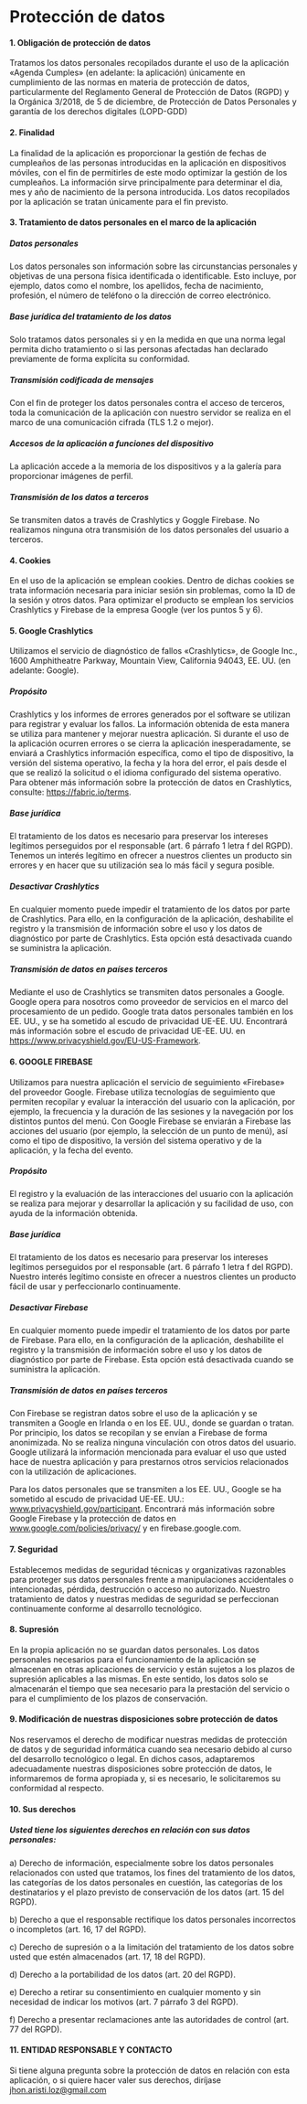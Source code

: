 # Protección de datos
#### 1. Obligación de protección de datos

Tratamos los datos personales recopilados durante el uso de la aplicación «Agenda Cumples» (en adelante: la aplicación) únicamente en cumplimiento de las normas en materia de protección de datos, particularmente del Reglamento General de Protección de Datos (RGPD) y la Orgánica 3/2018, de 5 de diciembre, de Protección de Datos Personales y garantía de los derechos digitales (LOPD-GDD)

#### 2. Finalidad

La finalidad de la aplicación es proporcionar la gestión de fechas de cumpleaños de las personas introducidas en la aplicación en dispositivos móviles, con el fin de permitirles de este modo optimizar la gestión de los cumpleaños. La información sirve principalmente para determinar el dia, mes y año de nacimiento de la persona introducida. Los datos recopilados por la aplicación se tratan únicamente para el fin previsto.

#### 3. Tratamiento de datos personales en el marco de la aplicación

##### Datos personales

Los datos personales son información sobre las circunstancias personales y objetivas de una persona física identificada o identificable. Esto incluye, por ejemplo, datos como el nombre, los apellidos, fecha de nacimiento, profesión, el número de teléfono o la dirección de correo electrónico.

##### Base jurídica del tratamiento de los datos

Solo tratamos datos personales si y en la medida en que una norma legal permita dicho tratamiento o si las personas afectadas han declarado previamente de forma explícita su conformidad.

##### Transmisión codificada de mensajes

Con el fin de proteger los datos personales contra el acceso de terceros, toda la comunicación de la aplicación con nuestro servidor se realiza en el marco de una comunicación cifrada (TLS 1.2 o mejor).

##### Accesos de la aplicación a funciones del dispositivo

La aplicación accede a la memoria de los dispositivos y a la galería para proporcionar imágenes de perfil.

##### Transmisión de los datos a terceros

Se transmiten datos a través de Crashlytics y Goggle Firebase. No realizamos ninguna otra transmisión de los datos personales del usuario a terceros.

#### 4. Cookies

En el uso de la aplicación se emplean cookies. Dentro de dichas cookies se trata información necesaria para iniciar sesión sin problemas, como la ID de la sesión y otros datos. Para optimizar el producto se emplean los servicios Crashlytics y Firebase de la empresa Google (ver los puntos 5 y 6).

#### 5. Google Crashlytics

Utilizamos el servicio de diagnóstico de fallos «Crashlytics», de Google Inc., 1600 Amphitheatre Parkway, Mountain View, California 94043, EE. UU. (en adelante: Google).

##### Propósito

Crashlytics y los informes de errores generados por el software se utilizan para registrar y evaluar los fallos. La información obtenida de esta manera se utiliza para mantener y mejorar nuestra aplicación. Si durante el uso de la aplicación ocurren errores o se cierra la aplicación inesperadamente, se enviará a Crashlytics información específica, como el tipo de dispositivo, la versión del sistema operativo, la fecha y la hora del error, el país desde el que se realizó la solicitud o el idioma configurado del sistema operativo. Para obtener más información sobre la protección de datos en Crashlytics, consulte: https://fabric.io/terms.

##### Base jurídica

El tratamiento de los datos es necesario para preservar los intereses legítimos perseguidos por el responsable (art. 6 párrafo 1 letra f del RGPD). Tenemos un interés legítimo en ofrecer a nuestros clientes un producto sin errores y en hacer que su utilización sea lo más fácil y segura posible.

##### Desactivar Crashlytics

En cualquier momento puede impedir el tratamiento de los datos por parte de Crashlytics. Para ello, en la configuración de la aplicación, deshabilite el registro y la transmisión de información sobre el uso y los datos de diagnóstico por parte de Crashlytics. Esta opción está desactivada cuando se suministra la aplicación.

##### Transmisión de datos en países terceros

Mediante el uso de Crashlytics se transmiten datos personales a Google. Google opera para nosotros como proveedor de servicios en el marco del procesamiento de un pedido. Google trata datos personales también en los EE. UU., y se ha sometido al escudo de privacidad UE-EE. UU. Encontrará más información sobre el escudo de privacidad UE-EE. UU. en https://www.privacyshield.gov/EU-US-Framework.

#### 6. GOOGLE FIREBASE

Utilizamos para nuestra aplicación el servicio de seguimiento «Firebase» del proveedor Google. Firebase utiliza tecnologías de seguimiento que permiten recopilar y evaluar la interacción del usuario con la aplicación, por ejemplo, la frecuencia y la duración de las sesiones y la navegación por los distintos puntos del menú. Con Google Firebase se enviarán a Firebase las acciones del usuario (por ejemplo, la selección de un punto de menú), así como el tipo de dispositivo, la versión del sistema operativo y de la aplicación, y la fecha del evento.

 
##### Propósito

El registro y la evaluación de las interacciones del usuario con la aplicación se realiza para mejorar y desarrollar la aplicación y su facilidad de uso, con ayuda de la información obtenida.

##### Base jurídica

El tratamiento de los datos es necesario para preservar los intereses legítimos perseguidos por el responsable (art. 6 párrafo 1 letra f del RGPD). Nuestro interés legítimo consiste en ofrecer a nuestros clientes un producto fácil de usar y perfeccionarlo continuamente.

##### Desactivar Firebase

En cualquier momento puede impedir el tratamiento de los datos por parte de Firebase. Para ello, en la configuración de la aplicación, deshabilite el registro y la transmisión de información sobre el uso y los datos de diagnóstico por parte de Firebase. Esta opción está desactivada cuando se suministra la aplicación.

##### Transmisión de datos en países terceros

Con Firebase se registran datos sobre el uso de la aplicación y se transmiten a Google en Irlanda o en los EE. UU., donde se guardan o tratan. Por principio, los datos se recopilan y se envían a Firebase de forma anonimizada. No se realiza ninguna vinculación con otros datos del usuario. Google utilizará la información mencionada para evaluar el uso que usted hace de nuestra aplicación y para prestarnos otros servicios relacionados con la utilización de aplicaciones.

Para los datos personales que se transmiten a los EE. UU., Google se ha sometido al escudo de privacidad UE-EE. UU.: www.privacyshield.gov/participant. Encontrará más información sobre Google Firebase y la protección de datos en www.google.com/policies/privacy/ y en firebase.google.com.

#### 7. Seguridad

Establecemos medidas de seguridad técnicas y organizativas razonables para proteger sus datos personales frente a manipulaciones accidentales o intencionadas, pérdida, destrucción o acceso no autorizado. Nuestro tratamiento de datos y nuestras medidas de seguridad se perfeccionan continuamente conforme al desarrollo tecnológico.

#### 8. Supresión

En la propia aplicación no se guardan datos personales. Los datos personales necesarios para el funcionamiento de la aplicación se almacenan en otras aplicaciones de servicio y están sujetos a los plazos de supresión aplicables a las mismas. En este sentido, los datos solo se almacenarán el tiempo que sea necesario para la prestación del servicio o para el cumplimiento de los plazos de conservación.

#### 9. Modificación de nuestras disposiciones sobre protección de datos

Nos reservamos el derecho de modificar nuestras medidas de protección de datos y de seguridad informática cuando sea necesario debido al curso del desarrollo tecnológico o legal. En dichos casos, adaptaremos adecuadamente nuestras disposiciones sobre protección de datos, le informaremos de forma apropiada y, si es necesario, le solicitaremos su conformidad al respecto.
 

#### 10. Sus derechos

##### Usted tiene los siguientes derechos en relación con sus datos personales:

a) Derecho de información, especialmente sobre los datos personales relacionados con usted que tratamos, los fines del tratamiento de los datos, las categorías de los datos personales en cuestión, las categorías de los destinatarios y el plazo previsto de conservación de los datos (art. 15 del RGPD).

b) Derecho a que el responsable rectifique los datos personales incorrectos o incompletos (art. 16, 17 del RGPD).

c) Derecho de supresión o a la limitación del tratamiento de los datos sobre usted que estén almacenados (art. 17, 18 del RGPD).

d) Derecho a la portabilidad de los datos (art. 20 del RGPD).

e) Derecho a retirar su consentimiento en cualquier momento y sin necesidad de indicar los motivos (art. 7 párrafo 3 del RGPD).

f) Derecho a presentar reclamaciones ante las autoridades de control (art. 77 del RGPD).
 

#### 11. ENTIDAD RESPONSABLE Y CONTACTO
Si tiene alguna pregunta sobre la protección de datos en relación con esta aplicación, o si quiere hacer valer sus derechos, diríjase jhon.aristi.loz@gmail.com
 